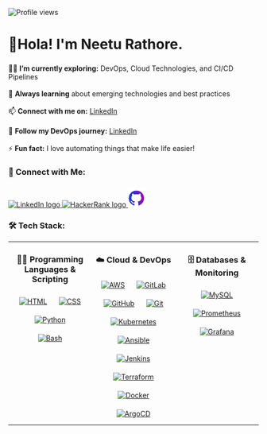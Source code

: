 ![Profile views](https://komarev.com/ghpvc/?username=neeturathorecse&label=Profile%20views&color=0e75b6&style=flat)
<h1 align="left">🌸Hola! I'm Neetu Rathore.</h1>

###

<p align="left">
  👩‍💻 <b>I’m currently exploring:</b> DevOps, Cloud Technologies, and CI/CD Pipelines<br><br>
  🌱 <b>Always learning</b> about emerging technologies and best practices<br><br>
  📫 <b>Connect with me on:</b>
  <a href="https://www.linkedin.com/in/neeturathorecse/" target="_blank">LinkedIn</a><br><br>
  📄 <b>Follow my DevOps journey:</b>
  <a href="https://www.linkedin.com/in/neeturathorecse/" target="_blank">LinkedIn</a><br><br>
  ⚡ <b>Fun fact:</b> I love automating things that make life easier!
</p>


###

<h3 align="left">🔗 Connect with Me:</h3>

###
<div align="left">
  <a href="https://www.linkedin.com/in/neeturathorecse/" target="_blank">
    <img src="https://raw.githubusercontent.com/maurodesouza/profile-readme-generator/master/src/assets/icons/social/linkedin/default.svg" 
         width="38" height="38" alt="LinkedIn logo" />
  </a>

  <a href="https://www.hackerrank.com/profile/neeturathorecse" target="_blank">
    <img src="https://raw.githubusercontent.com/maurodesouza/profile-readme-generator/master/src/assets/icons/social/hackerrank/default.svg" 
         width="38" height="38" alt="HackerRank logo" />
  </a>

  <a href="https://github.com/neeturathorecse" target="_blank">
    <img src="https://github.com/rajveersinghcse/rajveersinghcse/blob/master/img/GitHub.png" 
         width="38" height="38" alt="GitHub" />
  </a>
</div>


###


<div align="center">
<h3 align="left">🛠️ Tech Stack:</h3>

<table style="width:100%;">
  <tr>
   <td valign="top" width="33%">
      <h3 align="center">👨‍💻 Programming Languages & Scripting</h3>
      <div align="center">
        <a href="#"><img style="margin:10px" src="https://cdn.jsdelivr.net/gh/devicons/devicon/icons/html5/html5-original.svg" alt="HTML" height="45"/></a>
        <a href="#"><img style="margin:10px" src="https://cdn.jsdelivr.net/gh/devicons/devicon/icons/css3/css3-original.svg" alt="CSS" height="45"/></a>
        <a href="#"><img style="margin:10px" src="https://cdn.jsdelivr.net/gh/devicons/devicon/icons/python/python-original.svg" alt="Python" height="45"/></a>
        <a href="#"><img style="margin:10px" src="https://cdn.jsdelivr.net/gh/devicons/devicon/icons/bash/bash-original.svg" alt="Bash" height="45"/></a>
      </div>
    </td>

   <td valign="top" width="33%">
  <h3 align="center">☁️ Cloud & DevOps</h3>
      <div align="center">
        <a href="#"><img style="margin:10px" src="https://cdn.jsdelivr.net/gh/devicons/devicon/icons/amazonwebservices/amazonwebservices-line-wordmark.svg" alt="AWS" height="45"/></a>
        <a href="#"><img style="margin:10px" src="https://cdn.jsdelivr.net/gh/devicons/devicon/icons/gitlab/gitlab-original.svg" alt="GitLab" height="45"/></a>
        <a href="#"><img style="margin:10px" src="https://cdn.jsdelivr.net/gh/devicons/devicon/icons/github/github-original.svg" alt="GitHub" height="45"/></a>
        <a href="#"><img style="margin:10px" src="https://cdn.jsdelivr.net/gh/devicons/devicon/icons/git/git-original.svg" alt="Git" height="45"/></a>
        <a href="#"><img style="margin:10px" src="https://cdn.jsdelivr.net/gh/devicons/devicon/icons/kubernetes/kubernetes-plain.svg" alt="Kubernetes" height="45"/></a>
        <a href="#"><img style="margin:10px" src="https://cdn.jsdelivr.net/gh/devicons/devicon/icons/ansible/ansible-original.svg" alt="Ansible" height="45"/></a>
        <a href="#"><img style="margin:10px" src="img/pngegg.png" alt="Jenkins" height="45"/></a>
        <a href="#"><img style="margin:10px" src="https://cdn.jsdelivr.net/gh/devicons/devicon/icons/terraform/terraform-original.svg" alt="Terraform" height="45"/></a>
        <a href="#"><img style="margin:10px" src="https://cdn.jsdelivr.net/gh/devicons/devicon/icons/docker/docker-original.svg" alt="Docker" height="45"/></a>
        <a href="#"><img style="margin:10px" src="https://cdn.jsdelivr.net/gh/devicons/devicon/icons/argocd/argocd-original.svg" alt="ArgoCD" height="45"/></a>
      </div>
    </td>

  <td valign="top" width="33%">
   <h3 align="center">🗄️ Databases & Monitoring</h3>
      <div align="center">
        <a href="#"><img style="margin:10px" src="https://cdn.jsdelivr.net/gh/devicons/devicon/icons/mysql/mysql-original.svg" alt="MySQL" height="45"/></a>
        <a href="#"><img style="margin:10px" src="https://cdn.jsdelivr.net/gh/devicons/devicon/icons/prometheus/prometheus-original.svg" alt="Prometheus" height="45"/></a>
        <a href="#"><img style="margin:10px" src="https://cdn.jsdelivr.net/gh/devicons/devicon/icons/grafana/grafana-original.svg" alt="Grafana" height="45"/></a>
      </div>
    </td>
  </tr>
</table>

</div>

